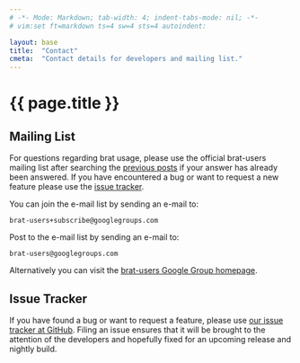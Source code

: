 ```yaml
---
# -*- Mode: Markdown; tab-width: 4; indent-tabs-mode: nil; -*-
# vim:set ft=markdown ts=4 sw=4 sts=4 autoindent:

layout: base
title:  "Contact"
cmeta:  "Contact details for developers and mailing list."
---
```

# {{ page.title }} #

## Mailing List ##

For questions regarding brat usage, please use the official brat-users mailing
list after searching the [previous posts][mailing_list] if your answer has
already been answered. If you have encountered a bug or want to request a new
feature please use the [issue tracker][github_issues].

You can join the e-mail list by sending an e-mail to:

    brat-users+subscribe@googlegroups.com
    
Post to the e-mail list by sending an e-mail to:

    brat-users@googlegroups.com

Alternatively you can visit the [brat-users Google Group homepage][mailing_list].

[mailing_list]: https://groups.google.com/d/forum/brat-users
[github_issues]: https://github.com/nlplab/brat/issues

## Issue Tracker ##

If you have found a bug or want to request a feature, please use [our issue
tracker at GitHub][github_issues]. Filing an issue ensures that it will be
brought to the attention of the developers and hopefully fixed for an upcoming
release and nightly build.

